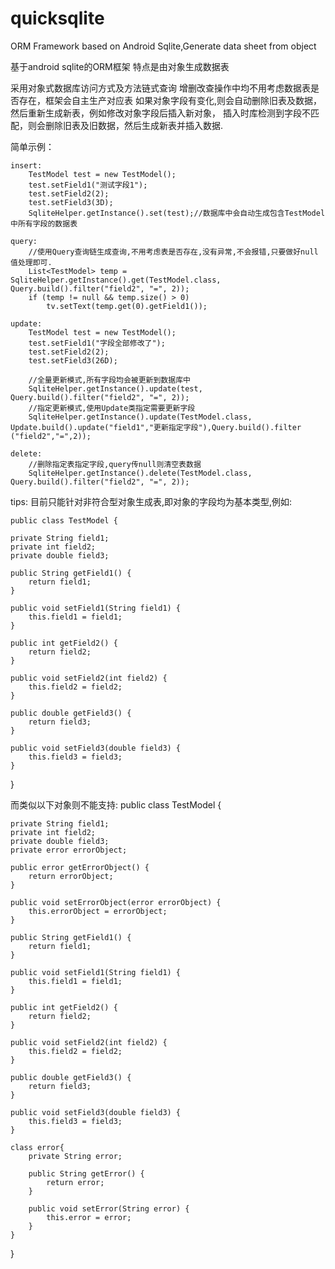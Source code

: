 # quicksqlite
ORM Framework based on Android Sqlite,Generate data sheet from object

基于android sqlite的ORM框架
特点是由对象生成数据表

采用对象式数据库访问方式及方法链式查询
增删改查操作中均不用考虑数据表是否存在，框架会自主生产对应表
如果对象字段有变化,则会自动删除旧表及数据，然后重新生成新表，例如修改对象字段后插入新对象，
插入时库检测到字段不匹配，则会删除旧表及旧数据，然后生成新表并插入数据.


简单示例：

    insert:
        TestModel test = new TestModel();
        test.setField1("测试字段1");
        test.setField2(2);
        test.setField3(3D);
        SqliteHelper.getInstance().set(test);//数据库中会自动生成包含TestModel中所有字段的数据表
        
    query:
        //使用Query查询链生成查询,不用考虑表是否存在,没有异常,不会报错,只要做好null值处理即可.
        List<TestModel> temp = SqliteHelper.getInstance().get(TestModel.class, Query.build().filter("field2", "=", 2));
        if (temp != null && temp.size() > 0)
            tv.setText(temp.get(0).getField1());
    
    update:
        TestModel test = new TestModel();
        test.setField1("字段全部修改了");
        test.setField2(2);
        test.setField3(26D);

        //全量更新模式,所有字段均会被更新到数据库中
        SqliteHelper.getInstance().update(test, Query.build().filter("field2", "=", 2));
        //指定更新模式,使用Update类指定需要更新字段
        SqliteHelper.getInstance().update(TestModel.class, Update.build().update("field1","更新指定字段"),Query.build().filter                  ("field2","=",2));
        
    delete:
        //删除指定表指定字段,query传null则清空表数据
        SqliteHelper.getInstance().delete(TestModel.class, Query.build().filter("field2", "=", 2));
    

tips: 目前只能针对非符合型对象生成表,即对象的字段均为基本类型,例如:
    
    public class TestModel {

    private String field1;
    private int field2;
    private double field3;

    public String getField1() {
        return field1;
    }

    public void setField1(String field1) {
        this.field1 = field1;
    }

    public int getField2() {
        return field2;
    }

    public void setField2(int field2) {
        this.field2 = field2;
    }

    public double getField3() {
        return field3;
    }

    public void setField3(double field3) {
        this.field3 = field3;
    }
}

而类似以下对象则不能支持:
public class TestModel {

    private String field1;
    private int field2;
    private double field3;
    private error errorObject;

    public error getErrorObject() {
        return errorObject;
    }

    public void setErrorObject(error errorObject) {
        this.errorObject = errorObject;
    }

    public String getField1() {
        return field1;
    }

    public void setField1(String field1) {
        this.field1 = field1;
    }

    public int getField2() {
        return field2;
    }

    public void setField2(int field2) {
        this.field2 = field2;
    }

    public double getField3() {
        return field3;
    }

    public void setField3(double field3) {
        this.field3 = field3;
    }

    class error{
        private String error;

        public String getError() {
            return error;
        }

        public void setError(String error) {
            this.error = error;
        }
    }
}

